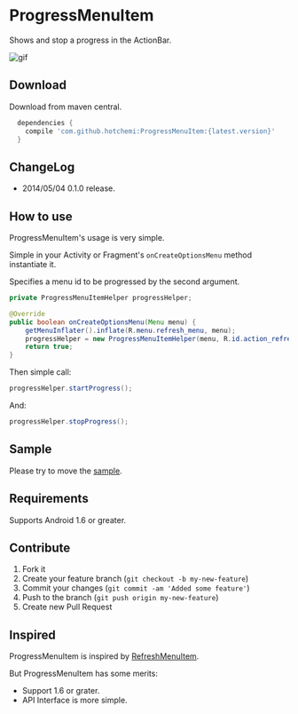 ProgressMenuItem
================

Shows and stop a progress in the ActionBar.

![gif](http://gifzo.net/BO3wY1zTTkb.gif)

## Download

Download from maven central.

```groovy
  dependencies {
    compile 'com.github.hotchemi:ProgressMenuItem:{latest.version}'
  }
```

## ChangeLog

- 2014/05/04 0.1.0 release.

## How to use

ProgressMenuItem's usage is very simple.

Simple in your Activity or Fragment's `onCreateOptionsMenu` method instantiate it.

Specifies a menu id to be progressed by the second argument.

```java
private ProgressMenuItemHelper progressHelper;

@Override
public boolean onCreateOptionsMenu(Menu menu) {
    getMenuInflater().inflate(R.menu.refresh_menu, menu);
    progressHelper = new ProgressMenuItemHelper(menu, R.id.action_refresh);
    return true;
}
```

Then simple call:
``` java
progressHelper.startProgress();
```

And:
``` java
progressHelper.stopProgress();
```

## Sample

Please try to move the [sample](https://github.com/hotchemi/ProgressMenuItem/tree/master/sample/).

## Requirements

Supports Android 1.6 or greater.

## Contribute

1. Fork it
2. Create your feature branch (`git checkout -b my-new-feature`)
3. Commit your changes (`git commit -am 'Added some feature'`)
4. Push to the branch (`git push origin my-new-feature`)
5. Create new Pull Request

## Inspired

ProgressMenuItem is inspired by [RefreshMenuItem](https://github.com/nicolasjafelle/RefreshMenuItem).

But ProgressMenuItem has some merits:

- Support 1.6 or grater.
- API Interface is more simple.